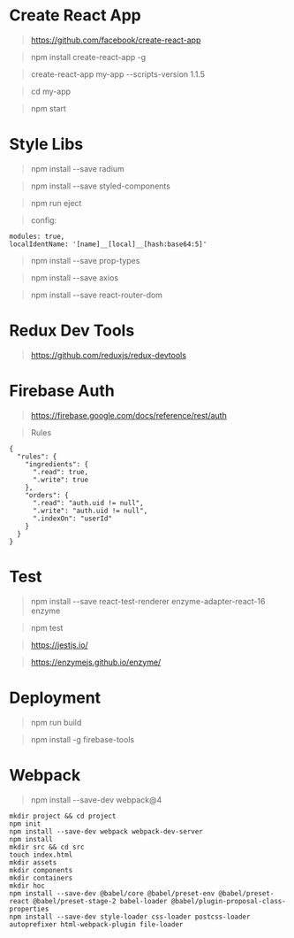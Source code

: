 # Create React App

> https://github.com/facebook/create-react-app

> npm install create-react-app -g

> create-react-app my-app --scripts-version 1.1.5 

> cd my-app

> npm start


# Style Libs

> npm install --save radium 

> npm install --save styled-components
 
> npm run eject

> config:
```
modules: true,
localIdentName: '[name]__[local]__[hash:base64:5]'
```

> npm install --save prop-types

> npm install --save axios

> npm install --save react-router-dom


# Redux Dev Tools

> https://github.com/reduxjs/redux-devtools


# Firebase Auth

> https://firebase.google.com/docs/reference/rest/auth

> Rules

```
{
  "rules": {
    "ingredients": {
      ".read": true,
      ".write": true
    },
    "orders": {
      ".read": "auth.uid != null",
      ".write": "auth.uid != null",
      ".indexOn": "userId"
    }    
  }
}
```


# Test

> npm install --save react-test-renderer enzyme-adapter-react-16 enzyme

> npm test

> https://jestjs.io/

> https://enzymejs.github.io/enzyme/


# Deployment

> npm run build

> npm install -g firebase-tools


# Webpack 

> npm install --save-dev webpack@4

```
mkdir project && cd project 
npm init
npm install --save-dev webpack webpack-dev-server
npm install
mkdir src && cd src
touch index.html
mkdir assets
mkdir components
mkdir containers
mkdir hoc
npm install --save-dev @babel/core @babel/preset-env @babel/preset-react @babel/preset-stage-2 babel-loader @babel/plugin-proposal-class-properties
npm install --save-dev style-loader css-loader postcss-loader autoprefixer html-webpack-plugin file-loader
```
